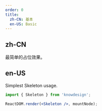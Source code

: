 ```yaml
---
order: 0
title:
  zh-CN: 基本
  en-US: Basic
---
```


## zh-CN

最简单的占位效果。

## en-US

Simplest Skeleton usage.

```jsx
import { Skeleton } from 'knowdesign';

ReactDOM.render(<Skeleton />, mountNode);
```
